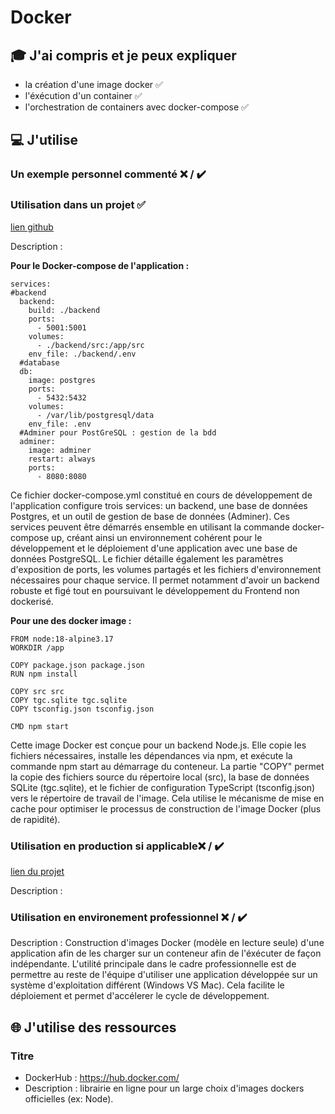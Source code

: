 # Docker

## 🎓 J'ai compris et je peux expliquer

- la création d'une image docker ✅
- l'éxécution d'un container ✅
- l'orchestration de containers avec docker-compose ✅


## 💻 J'utilise

### Un exemple personnel commenté ❌ / ✔️

### Utilisation dans un projet ✅

[lien github](https://github.com/KevinNizet/the-good-corner/tree/graphQL)

Description :

**Pour le Docker-compose de l'application :**
```
services:
#backend
  backend:
    build: ./backend
    ports:
      - 5001:5001
    volumes:
      - ./backend/src:/app/src
    env_file: ./backend/.env
  #database
  db:
    image: postgres
    ports:
      - 5432:5432 
    volumes:
      - /var/lib/postgresql/data
    env_file: .env
  #Adminer pour PostGreSQL : gestion de la bdd
  adminer:
    image: adminer
    restart: always
    ports:
      - 8080:8080
```

Ce fichier docker-compose.yml constitué en cours de développement de l'application configure trois services: un backend, une base de données Postgres, et un outil de gestion de base de données (Adminer). Ces services peuvent être démarrés ensemble en utilisant la commande docker-compose up, créant ainsi un environnement cohérent pour le développement et le déploiement d'une application avec une base de données PostgreSQL. Le fichier détaille également les paramètres d'exposition de ports, les volumes partagés et les fichiers d'environnement nécessaires pour chaque service.
Il permet notamment d'avoir un backend robuste et figé tout en poursuivant le développement du Frontend non dockerisé. 


**Pour une des docker image :**

```
FROM node:18-alpine3.17
WORKDIR /app

COPY package.json package.json
RUN npm install

COPY src src
COPY tgc.sqlite tgc.sqlite
COPY tsconfig.json tsconfig.json

CMD npm start
```

 Cette image Docker est conçue pour un backend Node.js. Elle copie les fichiers nécessaires, installe les dépendances via npm, et exécute la commande npm start au démarrage du conteneur.
 La partie "COPY" permet la copie des fichiers source du répertoire local (src), la base de données SQLite (tgc.sqlite), et le fichier de configuration TypeScript (tsconfig.json) vers le répertoire de travail de l'image. Cela utilise le mécanisme de mise en cache pour optimiser le processus de construction de l'image Docker (plus de rapidité).

### Utilisation en production si applicable❌ / ✔️

[lien du projet](...)

Description :

### Utilisation en environement professionnel ❌ / ✔️

Description :
Construction d'images Docker (modèle en lecture seule) d'une application afin de les charger sur un conteneur afin de l'éxécuter de façon indépendante. 
L'utilité principale dans le cadre professionnelle est de permettre au reste de l'équipe d'utiliser une application développée sur un système d'exploitation différent (Windows VS Mac). Cela facilite le déploiement et permet d'accélerer le cycle de développement. 


## 🌐 J'utilise des ressources

### Titre

- DockerHub : https://hub.docker.com/
- Description : librairie en ligne pour un large choix d'images dockers officielles (ex: Node).


